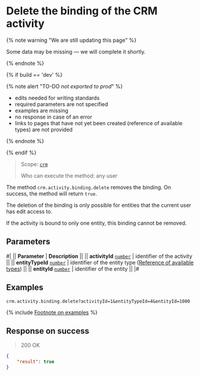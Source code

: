 # Delete the binding of the CRM activity

{% note warning "We are still updating this page" %}

Some data may be missing — we will complete it shortly.

{% endnote %}

{% if build == 'dev' %}

{% note alert "TO-DO _not exported to prod_" %}

- edits needed for writing standards
- required parameters are not specified
- examples are missing
- no response in case of an error
- links to pages that have not yet been created (reference of available types) are not provided

{% endnote %}

{% endif %}

> Scope: [`crm`](../../../../scopes/permissions.md)
>
> Who can execute the method: any user

The method `crm.activity.binding.delete` removes the binding. On success, the method will return `true`.

The deletion of the binding is only possible for entities that the current user has edit access to.

If the activity is bound to only one entity, this binding cannot be removed.

## Parameters

#|
|| **Parameter** | **Description** ||
|| **activityId**
[`number`](../../../../data-types.md) | identifier of the activity ||
|| **entityTypeId**
[`number`](../../../../data-types.md) | identifier of the entity type ([Reference of available types](.)) ||
|| **entityId**
[`number`](../../../../data-types.md) | identifier of the entity ||
|#

## Examples

```http
crm.activity.binding.delete?activityId=1&entityTypeId=4&entityId=1000
```

{% include [Footnote on examples](../../../../../_includes/examples.md) %}

## Response on success

> 200 OK
```json
{
    "result": true
}
```